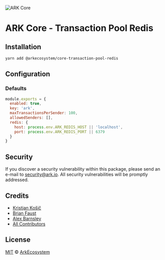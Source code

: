 ![ARK Core](https://i.imgur.com/1aP6F2o.png)

# ARK Core - Transaction Pool Redis

## Installation

```bash
yarn add @arkecosystem/core-transaction-pool-redis
```

## Configuration

### Defaults

```js
module.exports = {
  enabled: true,
  key: 'ark',
  maxTransactionsPerSender: 100,
  allowedSenders: [],
  redis: {
    host: process.env.ARK_REDIS_HOST || 'localhost',
    port: process.env.ARK_REDIS_PORT || 6379
  }
}
```

## Security

If you discover a security vulnerability within this package, please send an e-mail to security@ark.io. All security vulnerabilities will be promptly addressed.

## Credits

- [Kristjan Košič](https://github.com/kristjank)
- [Brian Faust](https://github.com/faustbrian)
- [Alex Barnsley](https://github.com/alexbarnsley)
- [All Contributors](../../../../contributors)

## License

[MIT](LICENSE) © [ArkEcosystem](https://ark.io)
